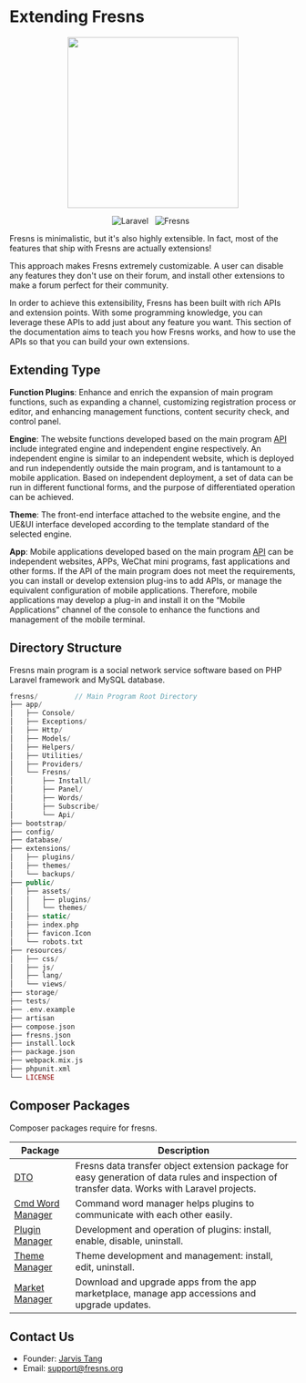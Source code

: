 # Extending Fresns

<p align="center"><img src="https://files.fresns.org/wiki/images/logo.png" width="300"></p>

<p align="center">
<img src="https://img.shields.io/badge/Laravel-v9.x-blueviolet" alt="Laravel" style="display:inline">
<img src="https://img.shields.io/badge/Fresns-v2.x-blue" alt="Fresns" style="display:inline;margin:0 8px">
</p>

Fresns is minimalistic, but it's also highly extensible. In fact, most of the features that ship with Fresns are actually extensions!

This approach makes Fresns extremely customizable. A user can disable any features they don't use on their forum, and install other extensions to make a forum perfect for their community.

In order to achieve this extensibility, Fresns has been built with rich APIs and extension points. With some programming knowledge, you can leverage these APIs to add just about any feature you want. This section of the documentation aims to teach you how Fresns works, and how to use the APIs so that you can build your own extensions.


## Extending Type

**Function Plugins**: Enhance and enrich the expansion of main program functions, such as expanding a channel, customizing registration process or editor, and enhancing management functions, content security check, and control panel.

**Engine**: The website functions developed based on the main program [API](../api/) include integrated engine and independent engine respectively. An independent engine is similar to an independent website, which is deployed and run independently outside the main program, and is tantamount to a mobile application. Based on independent deployment, a set of data can be run in different functional forms, and the purpose of differentiated operation can be achieved.

**Theme**: The front-end interface attached to the website engine, and the UE&UI interface developed according to the template standard of the selected engine.

**App**: Mobile applications developed based on the main program [API](../api/) can be independent websites, APPs, WeChat mini programs, fast applications and other forms. If the API of the main program does not meet the requirements, you can install or develop extension plug-ins to add APIs, or manage the equivalent configuration of mobile applications. Therefore, mobile applications may develop a plug-in and install it on the “Mobile Applications” channel of the console to enhance the functions and management of the mobile terminal.

## Directory Structure

Fresns main program is a social network service software based on PHP Laravel framework and MySQL database.

```php
fresns/         // Main Program Root Directory
├── app/
│   ├── Console/
│   ├── Exceptions/
│   ├── Http/
│   ├── Models/
│   ├── Helpers/
│   ├── Utilities/
│   ├── Providers/
│   └── Fresns/
│       ├── Install/
│       ├── Panel/
│       ├── Words/
│       ├── Subscribe/
│       └── Api/
├── bootstrap/
├── config/
├── database/
├── extensions/
│   ├── plugins/
│   ├── themes/
│   └── backups/
├── public/
│   ├── assets/
│   │   ├── plugins/
│   │   └── themes/
│   ├── static/
│   ├── index.php
│   ├── favicon.Icon
│   └── robots.txt
├── resources/
│   ├── css/
│   ├── js/
│   ├── lang/
│   └── views/
├── storage/
├── tests/
├── .env.example
├── artisan
├── compose.json
├── fresns.json
├── install.lock
├── package.json
├── webpack.mix.js
├── phpunit.xml
└── LICENSE
```


## Composer Packages

Composer packages require for fresns.

| Package | Description |
| --- | --- |
| [DTO](https://github.com/fresns/dto) | Fresns data transfer object extension package for easy generation of data rules and inspection of transfer data. Works with Laravel projects. |
| [Cmd Word Manager](https://github.com/fresns/cmd-word-manager) | Command word manager helps plugins to communicate with each other easily. |
| [Plugin Manager](https://github.com/fresns/plugin-manager) | Development and operation of plugins: install, enable, disable, uninstall. |
| [Theme Manager](https://github.com/fresns/theme-manager) | Theme development and management: install, edit, uninstall. |
| [Market Manager](https://github.com/fresns/market-manager) | Download and upgrade apps from the app marketplace, manage app accessions and upgrade updates. |


## Contact Us

- Founder: [Jarvis Tang](https://github.com/jarvis-tang/about)
- Email: [support@fresns.org](mailto:support@fresns.org)
